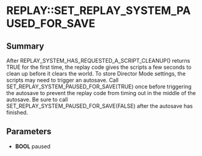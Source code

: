 # REPLAY::SET_REPLAY_SYSTEM_PAUSED_FOR_SAVE

## Summary
After REPLAY_SYSTEM_HAS_REQUESTED_A_SCRIPT_CLEANUP() returns TRUE for the first time, the replay code gives the scripts a few seconds to clean up before it clears the world.
To store Director Mode settings, the scripts may need to trigger an autosave.
Call SET_REPLAY_SYSTEM_PAUSED_FOR_SAVE(TRUE) once before triggering the autosave to prevent the replay code from timing out in the middle of the autosave.
Be sure to call SET_REPLAY_SYSTEM_PAUSED_FOR_SAVE(FALSE) after the autosave has finished.

## Parameters
* **BOOL** paused